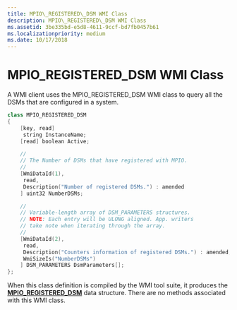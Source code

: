 ```yaml
---
title: MPIO\_REGISTERED\_DSM WMI Class
description: MPIO\_REGISTERED\_DSM WMI Class
ms.assetid: 3be335bd-e5d8-4611-9ccf-bd7fb0457b61
ms.localizationpriority: medium
ms.date: 10/17/2018
---
```


# MPIO\_REGISTERED\_DSM WMI Class


A WMI client uses the MPIO\_REGISTERED\_DSM WMI class to query all the DSMs that are configured in a system.

```cpp
class MPIO_REGISTERED_DSM
{
    [key, read]
     string InstanceName;
    [read] boolean Active;

    //
    // The Number of DSMs that have registered with MPIO.
    //
    [WmiDataId(1),
     read,
     Description("Number of registered DSMs.") : amended
    ] uint32 NumberDSMs;

    //
    // Variable-length array of DSM_PARAMETERS structures.
    // NOTE: Each entry will be ULONG aligned. App. writers
    // take note when iterating through the array.
    //
    [WmiDataId(2),
     read,
     Description("Counters information of registered DSMs.") : amended,
     WmiSizeIs("NumberDSMs")
    ] DSM_PARAMETERS DsmParameters[];
};
```

When this class definition is compiled by the WMI tool suite, it produces the [**MPIO\_REGISTERED\_DSM**](https://msdn.microsoft.com/library/windows/hardware/ff562449) data structure. There are no methods associated with this WMI class.

 

 





